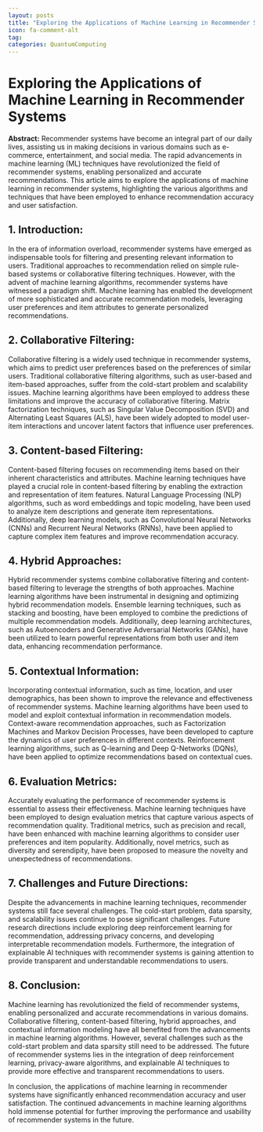 ```yaml
---
layout: posts
title: "Exploring the Applications of Machine Learning in Recommender Systems"
icon: fa-comment-alt
tag:      
categories: QuantumComputing
---
```



# Exploring the Applications of Machine Learning in Recommender Systems

**Abstract:**
Recommender systems have become an integral part of our daily lives, assisting us in making decisions in various domains such as e-commerce, entertainment, and social media. The rapid advancements in machine learning (ML) techniques have revolutionized the field of recommender systems, enabling personalized and accurate recommendations. This article aims to explore the applications of machine learning in recommender systems, highlighting the various algorithms and techniques that have been employed to enhance recommendation accuracy and user satisfaction.

## 1. Introduction:
In the era of information overload, recommender systems have emerged as indispensable tools for filtering and presenting relevant information to users. Traditional approaches to recommendation relied on simple rule-based systems or collaborative filtering techniques. However, with the advent of machine learning algorithms, recommender systems have witnessed a paradigm shift. Machine learning has enabled the development of more sophisticated and accurate recommendation models, leveraging user preferences and item attributes to generate personalized recommendations.

## 2. Collaborative Filtering:
Collaborative filtering is a widely used technique in recommender systems, which aims to predict user preferences based on the preferences of similar users. Traditional collaborative filtering algorithms, such as user-based and item-based approaches, suffer from the cold-start problem and scalability issues. Machine learning algorithms have been employed to address these limitations and improve the accuracy of collaborative filtering. Matrix factorization techniques, such as Singular Value Decomposition (SVD) and Alternating Least Squares (ALS), have been widely adopted to model user-item interactions and uncover latent factors that influence user preferences.

## 3. Content-based Filtering:
Content-based filtering focuses on recommending items based on their inherent characteristics and attributes. Machine learning techniques have played a crucial role in content-based filtering by enabling the extraction and representation of item features. Natural Language Processing (NLP) algorithms, such as word embeddings and topic modeling, have been used to analyze item descriptions and generate item representations. Additionally, deep learning models, such as Convolutional Neural Networks (CNNs) and Recurrent Neural Networks (RNNs), have been applied to capture complex item features and improve recommendation accuracy.

## 4. Hybrid Approaches:
Hybrid recommender systems combine collaborative filtering and content-based filtering to leverage the strengths of both approaches. Machine learning algorithms have been instrumental in designing and optimizing hybrid recommendation models. Ensemble learning techniques, such as stacking and boosting, have been employed to combine the predictions of multiple recommendation models. Additionally, deep learning architectures, such as Autoencoders and Generative Adversarial Networks (GANs), have been utilized to learn powerful representations from both user and item data, enhancing recommendation performance.

## 5. Contextual Information:
Incorporating contextual information, such as time, location, and user demographics, has been shown to improve the relevance and effectiveness of recommender systems. Machine learning algorithms have been used to model and exploit contextual information in recommendation models. Context-aware recommendation approaches, such as Factorization Machines and Markov Decision Processes, have been developed to capture the dynamics of user preferences in different contexts. Reinforcement learning algorithms, such as Q-learning and Deep Q-Networks (DQNs), have been applied to optimize recommendations based on contextual cues.

## 6. Evaluation Metrics:
Accurately evaluating the performance of recommender systems is essential to assess their effectiveness. Machine learning techniques have been employed to design evaluation metrics that capture various aspects of recommendation quality. Traditional metrics, such as precision and recall, have been enhanced with machine learning algorithms to consider user preferences and item popularity. Additionally, novel metrics, such as diversity and serendipity, have been proposed to measure the novelty and unexpectedness of recommendations.

## 7. Challenges and Future Directions:
Despite the advancements in machine learning techniques, recommender systems still face several challenges. The cold-start problem, data sparsity, and scalability issues continue to pose significant challenges. Future research directions include exploring deep reinforcement learning for recommendation, addressing privacy concerns, and developing interpretable recommendation models. Furthermore, the integration of explainable AI techniques with recommender systems is gaining attention to provide transparent and understandable recommendations to users.

## 8. Conclusion:
Machine learning has revolutionized the field of recommender systems, enabling personalized and accurate recommendations in various domains. Collaborative filtering, content-based filtering, hybrid approaches, and contextual information modeling have all benefited from the advancements in machine learning algorithms. However, several challenges such as the cold-start problem and data sparsity still need to be addressed. The future of recommender systems lies in the integration of deep reinforcement learning, privacy-aware algorithms, and explainable AI techniques to provide more effective and transparent recommendations to users.

In conclusion, the applications of machine learning in recommender systems have significantly enhanced recommendation accuracy and user satisfaction. The continued advancements in machine learning algorithms hold immense potential for further improving the performance and usability of recommender systems in the future.